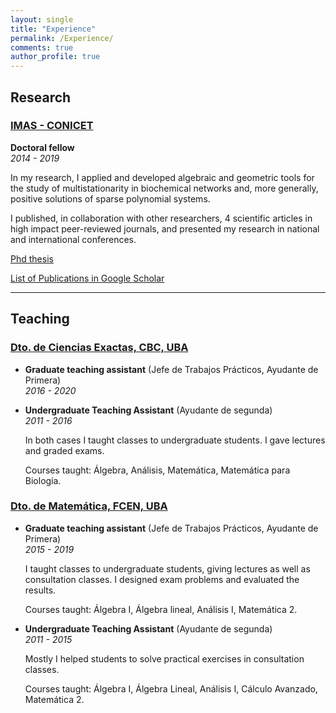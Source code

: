```yaml
---
layout: single
title: "Experience"
permalink: /Experience/
comments: true
author_profile: true
---
```


## Research 

### [IMAS - CONICET](http://www.imas-uba-conicet.gob.ar/)

**Doctoral fellow**  
*2014 - 2019*

In my research, I applied and developed algebraic and geometric tools for the study of multistationarity in biochemical networks and, more generally,
positive solutions of sparse polynomial systems.  

I published, in collaboration with other researchers, 4 scientific articles in high impact peer-reviewed journals, and presented my research in national and international conferences. 

[Phd thesis](/others/thesis-mgiaroli.pdf)

[List of Publications in Google Scholar](https://scholar.google.com/citations?user=QM19jOYAAAAJ)


--- 


## Teaching

### [Dto. de Ciencias Exactas, CBC, UBA](https://www.cbc.uba.ar/)

- **Graduate teaching assistant** (Jefe de Trabajos Prácticos, Ayudante de Primera)  
*2016 - 2020*

- **Undergraduate Teaching Assistant** (Ayudante de segunda)  
*2011 - 2016*

  In both cases I taught classes to undergraduate students. I gave lectures and graded exams.

  Courses taught: Álgebra, Análisis, Matemática, Matemática para Biología.


### [Dto. de Matemática, FCEN, UBA](https://web.dm.uba.ar/)

- **Graduate teaching assistant** (Jefe de Trabajos Prácticos, Ayudante de Primera)  
*2015 - 2019*

  I taught classes to undergraduate students, giving lectures as well as consultation classes.
  I designed exam problems and evaluated the results.

  Courses taught: Álgebra I, Álgebra lineal, Análisis I, Matemática 2.

- **Undergraduate Teaching Assistant** (Ayudante de segunda)  
*2011 - 2015*

  Mostly I helped students to solve practical exercises in consultation classes.

  Courses taught: Álgebra I, Álgebra Lineal, Análisis I,  Cálculo Avanzado, Matemática 2.


